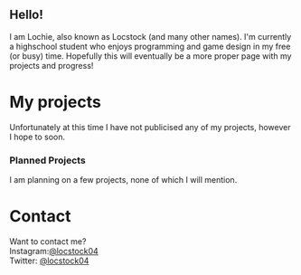 ## Hello!

I am Lochie, also known as Locstock (and many other names). I'm currently a highschool student who enjoys programming and game design in my free (or busy) time. Hopefully this will eventually be a more proper page with my projects and progress!

# My projects
Unfortunately at this time I have not publicised any of my projects, however I hope to soon.

### Planned Projects
I am planning on a few projects, none of which I will mention.

# Contact
Want to contact me?
<br/>
Instagram:[@locstock04](https://www.instagram.com/locstock04/)
<br/>
Twitter:  [@locstock04](https://twitter.com/Locstock04)
